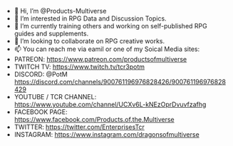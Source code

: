 - 👋 Hi, I’m @Products-Multiverse
- 👀 I’m interested in RPG Data and Discussion Topics.
- 🌱 I’m currently training others and working on self-published RPG guides and supplements. 
- 💞️ I’m looking to collaborate on RPG creative works.
- 📫 You can reach me via eamil or one of my Soical Media sites:
- PATREON: https://www.patreon.com/productsofmultiverse
- TWITCH TV: https://www.twitch.tv/tcr3potm
- DISCORD: @PotM https://discord.com/channels/900761196976828426/900761196976828429
- YOUTUBE / TCR CHANNEL: https://www.youtube.com/channel/UCXv6L-kNEzOprDvuvfzafhg
- FACEBOOK PAGE: https://www.facebook.com/Products.of.the.Multiverse
- TWITTER: https://twitter.com/EnterprisesTcr
- INSTAGRAM: https://www.instagram.com/dragonsofmultiverse

<!---
Products-Multiverse/Products-Multiverse is a ✨ special ✨ repository because its `README.md` (this file) appears on your GitHub profile.
You can click the Preview link to take a look at your changes.
--->
